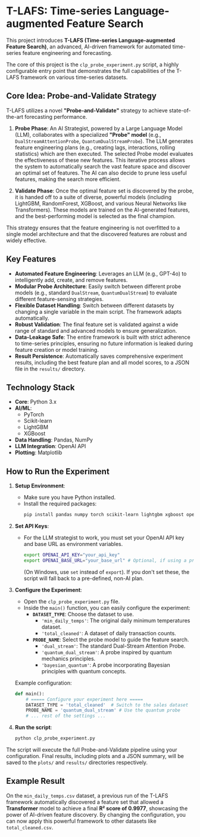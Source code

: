 # T-LAFS: Time-series Language-augmented Feature Search

This project introduces **T-LAFS (Time-series Language-augmented Feature Search)**, an advanced, AI-driven framework for automated time-series feature engineering and forecasting.

The core of this project is the `clp_probe_experiment.py` script, a highly configurable entry point that demonstrates the full capabilities of the T-LAFS framework on various time-series datasets.

## Core Idea: Probe-and-Validate Strategy

T-LAFS utilizes a novel **"Probe-and-Validate"** strategy to achieve state-of-the-art forecasting performance.

1.  **Probe Phase**: An AI Strategist, powered by a Large Language Model (LLM), collaborates with a specialized **"Probe" model** (e.g., `DualStreamAttentionProbe`, `QuantumDualStreamProbe`). The LLM generates feature engineering plans (e.g., creating lags, interactions, rolling statistics) which are then executed. The selected Probe model evaluates the effectiveness of these new features. This iterative process allows the system to automatically search the vast feature space and discover an optimal set of features. The AI can also decide to prune less useful features, making the search more efficient.

2.  **Validate Phase**: Once the optimal feature set is discovered by the probe, it is handed off to a suite of diverse, powerful models (including LightGBM, RandomForest, XGBoost, and various Neural Networks like Transformers). These models are trained on the AI-generated features, and the best-performing model is selected as the final champion.

This strategy ensures that the feature engineering is not overfitted to a single model architecture and that the discovered features are robust and widely effective.

## Key Features

- **Automated Feature Engineering**: Leverages an LLM (e.g., GPT-4o) to intelligently add, create, and remove features.
- **Modular Probe Architecture**: Easily switch between different probe models (e.g., standard `DualStream`, `QuantumDualStream`) to evaluate different feature-sensing strategies.
- **Flexible Dataset Handling**: Switch between different datasets by changing a single variable in the main script. The framework adapts automatically.
- **Robust Validation**: The final feature set is validated against a wide range of standard and advanced models to ensure generalization.
- **Data-Leakage Safe**: The entire framework is built with strict adherence to time-series principles, ensuring no future information is leaked during feature creation or model training.
- **Result Persistence**: Automatically saves comprehensive experiment results, including the best feature plan and all model scores, to a JSON file in the `results/` directory.

## Technology Stack

- **Core**: Python 3.x
- **AI/ML**:
    - PyTorch
    - Scikit-learn
    - LightGBM
    - XGBoost
- **Data Handling**: Pandas, NumPy
- **LLM Integration**: OpenAI API
- **Plotting**: Matplotlib

## How to Run the Experiment

1.  **Setup Environment**:
    - Make sure you have Python installed.
    - Install the required packages:
      ```bash
      pip install pandas numpy torch scikit-learn lightgbm xgboost openai matplotlib
      ```
2.  **Set API Keys**:
    - For the LLM strategist to work, you must set your OpenAI API key and base URL as environment variables.
      ```bash
      export OPENAI_API_KEY="your_api_key"
      export OPENAI_BASE_URL="your_base_url" # Optional, if using a proxy
      ```
      (On Windows, use `set` instead of `export`).
      If you don't set these, the script will fall back to a pre-defined, non-AI plan.

3.  **Configure the Experiment**:
    - Open the `clp_probe_experiment.py` file.
    - Inside the `main()` function, you can easily configure the experiment:
      - **`DATASET_TYPE`**: Choose the dataset to use.
        - `'min_daily_temps'`: The original daily minimum temperatures dataset.
        - `'total_cleaned'`: A dataset of daily transaction counts.
      - **`PROBE_NAME`**: Select the probe model to guide the feature search.
        - `'dual_stream'`: The standard Dual-Stream Attention Probe.
        - `'quantum_dual_stream'`: A probe inspired by quantum mechanics principles.
        - `'bayesian_quantum'`: A probe incorporating Bayesian principles with quantum concepts.

    Example configuration:
    ```python
    def main():
        # ===== Configure your experiment here =====
        DATASET_TYPE = 'total_cleaned'  # Switch to the sales dataset
        PROBE_NAME = 'quantum_dual_stream' # Use the quantum probe
        # ... rest of the settings ...
    ```

4.  **Run the script**:
    ```bash
    python clp_probe_experiment.py
    ```

The script will execute the full Probe-and-Validate pipeline using your configuration. Final results, including plots and a JSON summary, will be saved to the `plots/` and `results/` directories respectively.

## Example Result

On the `min_daily_temps.csv` dataset, a previous run of the T-LAFS framework automatically discovered a feature set that allowed a **Transformer** model to achieve a final **R² score of 0.9977**, showcasing the power of AI-driven feature discovery. By changing the configuration, you can now apply this powerful framework to other datasets like `total_cleaned.csv`.